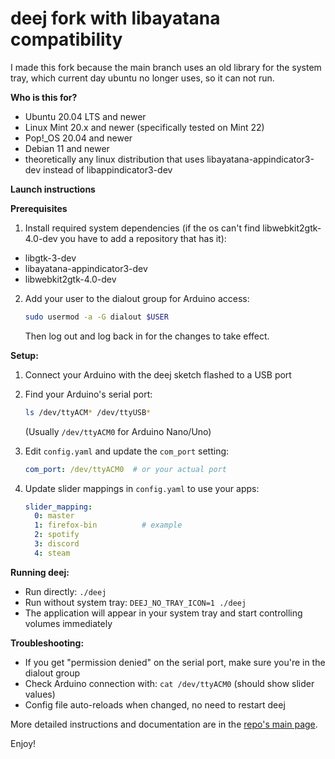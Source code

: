 # deej fork with libayatana compatibility

I made this fork because the main branch uses an old library for the system tray, which current day ubuntu no longer uses, so it can not run.

**Who is this for?**
  - Ubuntu 20.04 LTS and newer
  - Linux Mint 20.x and newer (specifically tested on Mint 22)
  - Pop!_OS 20.04 and newer
  - Debian 11 and newer
  - theoretically any linux distribution that uses libayatana-appindicator3-dev instead of libappindicator3-dev

**Launch instructions**

**Prerequisites**
1. Install required system dependencies (if the os can't find libwebkit2gtk-4.0-dev you have to add a repository that has it):
  - libgtk-3-dev
  - libayatana-appindicator3-dev
  - libwebkit2gtk-4.0-dev

2. Add your user to the dialout group for Arduino access:
   ```bash
   sudo usermod -a -G dialout $USER
   ```
   Then log out and log back in for the changes to take effect.

**Setup:**
1. Connect your Arduino with the deej sketch flashed to a USB port
2. Find your Arduino's serial port:
   ```bash
   ls /dev/ttyACM* /dev/ttyUSB*
   ```
   (Usually `/dev/ttyACM0` for Arduino Nano/Uno)

3. Edit `config.yaml` and update the `com_port` setting:
   ```yaml
   com_port: /dev/ttyACM0  # or your actual port
   ```

4. Update slider mappings in `config.yaml` to use your apps:
   ```yaml
   slider_mapping:
     0: master
     1: firefox-bin          # example
     2: spotify
     3: discord
     4: steam
   ```

**Running deej:**
- Run directly: `./deej`
- Run without system tray: `DEEJ_NO_TRAY_ICON=1 ./deej`
- The application will appear in your system tray and start controlling volumes immediately

**Troubleshooting:**
- If you get "permission denied" on the serial port, make sure you're in the dialout group
- Check Arduino connection with: `cat /dev/ttyACM0` (should show slider values)
- Config file auto-reloads when changed, no need to restart deej



More detailed instructions and documentation are in the [repo's main page](https://github.com/omriharel/deej).

Enjoy!
